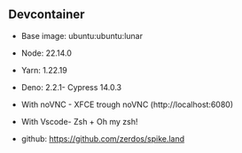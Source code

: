 ## Devcontainer

- Base image: ubuntu:ubuntu:lunar
- Node: 22.14.0
- Yarn: 1.22.19
- Deno: 2.2.1- Cypress 14.0.3
- With noVNC - XFCE trough noVNC (http://localhost:6080)
- With Vscode- Zsh + Oh my zsh!

- github: https://github.com/zerdos/spike.land
